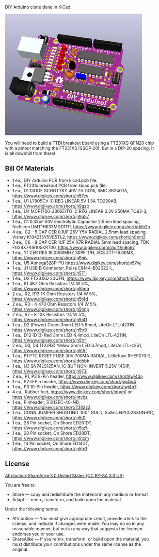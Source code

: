 DIY Arduino clone done in KiCad.

![Picture](project.png) 

You will need to build a FTDI breakout board using a FT231XQ QFN20 chip with a pinout matching the FT231XS (SSOP-20), but in a DIP-20 spacing.  It is all downhill from there!

Bill Of Materials
----------------
- 1 ea., DIY Arduino PCB from kicad.pcb file.
- 1 ea., FT231x breakout PCB from kicad.pcb file.
- 1 ea., D1 DIODE SCHOTTKY 40V 2A DO15, SMC SB240TA, https://www.digikey.com/short/jn57cv
- 1 ea., U1 L7805CV IC REG LINEAR 5V 1.5A TO220AB, https://www.digikey.com/short/jn9qzp
- 1 ea., U4 MCP1700-3302E/TO IC REG LINEAR 3.3V 250MA TO92-3, https://www.digikey.com/short/jn9q57
- 1 ea., C1 0.33uF 50V electrolytic Capacitor 2.5mm lead spacing, Nichicon 	UMT1HR33MDD1TP, https://www.digikey.com/short/jddb2h
- 4 ea., C2 - 5 CAP CER 0.1UF 25V Y5V RADIAL 2.5mm lead spacing, Vishay K104Z15Y5VE5TL2, https://www.digikey.com/short/jn9pm2
- 3 ea., C6 - 8 CAP CER 1UF 25V X7R RADIAL 5mm lead spacing, TDK FG28X7R1E105KRT06, https://www.digikey.com/short/jn9p97
- 1 ea., Y1 CER RES 16.0000MHZ 30PF T/H, ECS ZTT-16.00MX, https://www.digikey.com/short/jn9pjv
- 1 ea., U5 Atmega328P-PU https://www.digikey.com/short/jn57wj
- 1 ea., J1 USB B Connector, Pulse E8144-B02022-L, https://www.digikey.com/short/jn571j
- 1 ea., U2 FT231XQ 20QFN, https://www.digikey.com/short/jn57wn
- 1 ea., R1 4K7 Ohm Resistors 1/4 W 5%, https://www.digikey.com/short/jn5tmq
- 2 ea., R2, R13 1K Ohm Resistors 1/4 W 5%, https://www.digikey.com/short/jn5t4d
- 2 ea., R3 - 4 470 Ohm Resistors 1/4 W 5%, https://www.digikey.com/short/jn5tmp
- 2 ea., R7 - 8 10K Resistors 1/4 W 5%, https://www.digikey.com/short/jn5t41
- 1 ea., D2 (Power) Green 3mm LED 5.6mcd, LiteOn LTL-4231N https://www.digikey.com/short/jn5tr0
- 1 ea., D13 (D13) Red 3mm LED 4.4mcd, LiteOn LTL-4211N, https://www.digikey.com/short/jn5trr
- 2 ea., D3, D4 (TX/RX) Yellow 3mm LED 6.7mcd, LiteOn LTL-4251, https://www.digikey.com/short/jn5t5f
- 1 ea., F1 PTC RESET FUSE 30V 700MA RADIAL, Littlefuse RHEF070-2, https://www.digikey.com/short/jddbbh
- 1 ea., U3 SN74LS125AN, IC BUF NON-INVERT 5.25V 14DIP, https://www.digikey.com/short/jn973j
- 2 ea., P1, P3 8-Pin header, https://www.digikey.com/short/jwj4dp
- 1 ea., P2 6-Pin header, https://www.digikey.com/short/jwj4w4
- 1 ea., P3 10-Pin header, https://www.digikey.com/short/jwj4n7
- 4 ea., Rubber feet, https://www.digikey.com/short/jntvm1 or https://www.digikey.com/short/jntvbz
- 1 ea., Pinheader, S1012EC-40-ND, https://www.digikey.com/short/7382z2
- 1 ea., CONN JUMPER SHORTING .100" GOLD, Sullins NPC02SXON-RC, https://www.digikey.com/short/jn5t0j
- 1 ea., 28 Pin socket, On Shore ED281DT, https://www.digikey.com/short/jn5tz5
- 1 ea., 20 Pin socket, On Shore ED20DT, https://www.digikey.com/short/jn5tzm
- 1 ea., 14 Pin socket, On Shore ED14DT, https://www.digikey.com/short/jn5tp1


License
----------------
[Attribution-ShareAlike 3.0 United States (CC BY-SA 3.0 US)](https://creativecommons.org/licenses/by-sa/3.0/us/)

You are free to:

- Share — copy and redistribute the material in any medium or format
- Adapt — remix, transform, and build upon the material

Under the following terms:

- Attribution — You must give appropriate credit, provide a link to the license, and indicate if changes were made. You may do so in any reasonable manner, but not in any way that suggests the licensor endorses you or your use.
- ShareAlike — If you remix, transform, or build upon the material, you must distribute your contributions under the same license as the original.